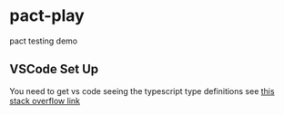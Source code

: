 # pact-play
pact testing demo

## VSCode Set Up

You need to get vs code seeing the typescript type definitions see [this stack overflow link](https://stackoverflow.com/a/69082588/5589037)

